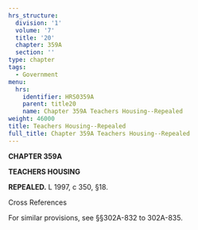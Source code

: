 ```yaml
---
hrs_structure:
  division: '1'
  volume: '7'
  title: '20'
  chapter: 359A
  section: ''
type: chapter
tags:
  - Government
menu:
  hrs:
    identifier: HRS0359A
    parent: title20
    name: Chapter 359A Teachers Housing--Repealed
weight: 46000
title: Teachers Housing--Repealed
full_title: Chapter 359A Teachers Housing--Repealed
---
```

**CHAPTER 359A**

**TEACHERS HOUSING**

**REPEALED.** L 1997, c 350, §18.

Cross References

For similar provisions, see §§302A-832 to 302A-835.